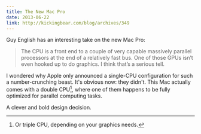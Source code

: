 ```yaml
---
title: The New Mac Pro
date: 2013-06-22
link: http://kickingbear.com/blog/archives/349
---
```


Guy English has an interesting take on the new Mac Pro:

> The CPU is a front end to a couple of very capable massively parallel processors at the end of a relatively fast bus. One of those GPUs isn’t even hooked up to do graphics. I think that’s a serious tell.

I wondered why Apple only announced a single-CPU configuration for such a number-crunching beast. It's obvious now: they didn't. This Mac actually comes with a double CPU[^1], where one of them happens to be fully optimized for parallel computing tasks.

A clever and bold design decision.

[^1]: Or triple CPU, depending on your graphics needs.